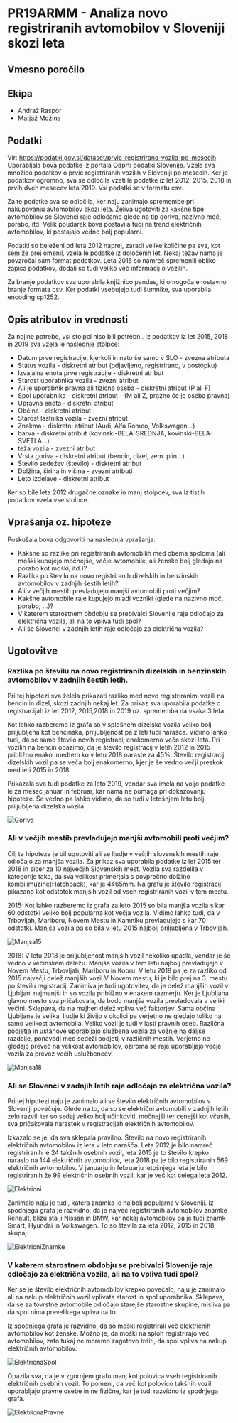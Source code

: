 # PR19ARMM - Analiza novo registriranih avtomobilov v Sloveniji skozi leta
## Vmesno poročilo

## Ekipa
* Andraž Raspor
* Matjaž Možina

## Podatki
Vir: https://podatki.gov.si/dataset/prvic-registrirana-vozila-po-mesecih
Uporabljala bova podatke iz portala Odprti podatki Slovenije. Vzela sva množico podatkov o prvic registriranih vozilih v Sloveniji po mesecih. Ker je podatkov ogromno, sva se odločila vzeti le podatke iz let 2012, 2015, 2018 in prvih dveh mesecev leta 2019. Vsi podatki so v formatu csv.

Za te podatke sva se odločila, ker naju zanimajo spremembe pri nakupovanju avtomobilov skozi leta. Želiva ugotoviti za kakšne tipe avtomobilov se Slovenci raje odločamo glede na tip goriva, nazivno moč, porabo, itd. Velik poudarek bova postavila tudi na trend električnih avtomobilov, ki postajajo vedno bolj popularni.

Podatki so beleženi od leta 2012 naprej, zaradi velike količine pa sva, kot sem že prej omenil, vzela le podatke iz določenih let. Nekaj težav nama je povzročal sam format podatkov. Leta 2015 so namreč spremenili obliko zapisa podatkov, dodali so tudi veliko več informacij o vozilih.

Za branje podatkov sva uporabila knjižnico pandas, ki omogoča enostavno branje formata csv. Ker podatki vsebujejo tudi šumnike, sva uporabila encoding cp1252.

## Opis atributov in vrednosti
Za najine potrebe, vsi stolpci niso bili potrebni. Iz podatkov iz let 2015, 2018 in 2019 sva vzela le naslednje stolpce:

* Datum prve registracije, kjerkoli in nato še samo v SLO - zvezna atributa
* Status vozila - diskretni atribut (odjavljeno, registrirano, v postopku)
* Izvajalna enota prve registracije - diskretni atribut
* Starost uporabnika vozila - zvezni atribut
* Ali je uporabnik pravna ali fizicna oseba  - diskretni atribut (P ali F)
* Spol uporabnika - diskretni atribut - (M ali Z, prazno če je oseba pravna)
* Upravna enota - diskretni atribut
* Občina - diskretni atribut
* Starost lastnika vozila - zvezni atribut
* Znakma - diskretni atribut (Audi, Alfa Romeo, Volkswagen...)
* barva - diskretni atribut (kovinski-BELA-SREDNJA, kovinski-BELA-SVETLA...)
* teža vozila - zvezni atribut
* Vrsta goriva - diskretni atribut (bencin, dizel, zem. plin...)
* Število sedežev (število) - diskretni atribut
* Dolžina, širina in višina - zvezni atributi
* Leto izdelave - diskretni atribut

Ker so bile leta 2012 drugačne oznake in manj stolpcev, sva iz tistih podatkov vzela vse stolpce.

## Vprašanja oz. hipoteze

Poskušala bova odgovoriti na naslednja vprašanja:

* Kakšne so razlike pri registriranih avtomobilih med obema spoloma (ali moški kupujejo močnejše, večje avtomobile, ali ženske bolj gledajo na porabo kot moški, itd.)?
* Razlika po številu na novo registriranih dizelskih in benzinskih avtomobilov v zadnjih šestih letih?
* Ali v večjih mestih prevladujejo manjši avtomobili proti večjim?
* Kakšne avtomobile raje kupujejo mladi vozniki (glede na nazivno moč, porabo, ...)?
* V katerem starostnem obdobju se prebivalci Slovenije raje odločajo za električna vozila, ali na to vpliva tudi spol?
* Ali se Slovenci v zadnjih letih raje odločajo za električna vozila?

## Ugotovitve

### Razlika po številu na novo registriranih dizelskih in benzinskih avtomobilov v zadnjih šestih letih.
Pri tej hipotezi sva želela prikazati razliko med novo registriranimi vozili na bencin in dizel, skozi zadnjih nekaj let.
Za prikaz sva uporabila podatke o registracijah iz let 2012, 2015,2018 in 2019 oz. sprememba na vsaka 3 leta.

Kot lahko razberemo iz grafa so v splošnem dizelska vozila veliko bolj priljubljena kot bencinska, priljubljenost pa z leti tudi narašča.
Vidimo lahko tudi, da se samo število novih registracij enakomerno veča skozi leta.
Pri vozilih na bencin opazimo, da je število registracij v letih 2012 in 2015 približno enako, medtem ko v letu 2018 naraste za 45%.
Število registracij dizelskih vozil pa se veča bolj enakomerno, kjer je še vedno večji preskok med leti 2015 in 2018.

Prikazala sva tudi podatke za leto 2019, vendar sva imela na voljo podatke le za mesec januar in februar, kar nama ne pomaga pri dokazovanju hipoteze.
Še vedno pa lahko vidimo, da so tudi v letošnjem letu bolj priljubljena dizelska vozila.

![Goriva](images/goriva_st.png)

### Ali v večjih mestih prevladujejo manjši avtomobili proti večjim?
Cilj te hipoteze je bil ugotoviti ali se ljudje v večjih slovenskih mestih raje odločajo za manjša vozila.
Za prikaz sva uporabila podatke iz let 2015 ter 2018 in sicer za 10 največjih Slovenskih mest. Vozila sva razdelila v kategorije tako, da sva velikost primerjala s povprečno dolžino kombilimuzine(Hatchback), kar je 4465mm.
Na grafu je število registracij pikazano kot odstotek manjših vozil od vseh registriranih vozil v tem mestu.

2015:
Kot lahko razberemo iz grafa za leto 2015 so bila manjša vozila s kar 60 odstotki veliko bolj popularna kot večja vozila.
Vidimo lahko tudi, da v Trbovljah, Mariboru, Novem Mestu in Kamniku prevladujejo s kar 70 odstotki.
Manjša vozila pa so bila v letu 2015 najbolj priljubljena v Trbovljah.

![Manjsa15](images/manjsa_vozila_2015.png)

2018:
V letu 2018 je priljubljenost manjših vozil nekoliko upadla, vendar je še vedno v večinskem deležu.
Manjša vozila v tem letu najbolj prevladujejo v Novem Mestu, Trbovljah, Mariboru in Kopru.
V letu 2018 pa je za razliko od 2015 največji delež manjših vozil V Novem mestu, ki je bilo prej na 3. mestu po številu registracij.
Zanimiva je tudi ugotovitev, da je delež manjših vozil v Ljubljani najmanjši in so vozila približno v enakem razmerju. Ker je Ljubljana glavno mesto sva pričakovala, da bodo manjša vozila prevladovala v veliki večini.
Sklepava, da na majhen delež vpliva več faktorjev. Sama občina Ljubljane je
velika, ljudje ki živijo v okolici pa verjetno ne gledajo toliko na samo
velikost avtomobila.
Veliko vozil je tudi v lasti pravnih oseb. Različna podjetja in ustanove uporabljajo službena vozila za vožnje na daljše razdalje, ponavadi med sedeži podjetij v različnih mestih.
Verjetno ne gledajo preveč na velikost avtomobilov, oziroma še raje uporabljajo večja vozila za prevoz večih uslužbencev.

![Manjsa18](images/manjsa_vozila_2018.png)

### Ali se Slovenci v zadnjih letih raje odločajo za električna vozila?
Pri tej hipotezi naju je zanimalo ali se število električnih avtomobilov v Sloveniji povečuje. Glede na to, da so se električni avtomobili v zadnjih letih zelo razvili ter so sedaj veliko bolj učinkoviti, močnejši ter cenejši kot včasih, sva pričakovala narastek v registracijah električnih avtomobilov.

Izkazalo se je, da sva sklepala pravilno.
Število na novo registriranih električnih avtomobilov iz leta v leto narašča.
Leta 2012 je bilo namreč registriranih le 24 takšnih osebnih vozil, leta 2015 je to število krepko naraslo na 144 električnih avtomobilov, leta 2018 pa je bilo registriranih 569 električnih avtomobilov.
V januarju in februarju letošnjega leta je bilo registriranih že 99 električnih osebnih vozil, kar je več kot celega leta 2012.

![Elektricni](images/st_elek_po_letih.png)

Zanimalo naju je tudi, katera znamka je najbolj popularna v Sloveniji. Iz spodnjega grafa je razvidno, da je največ registriranih avtomobilov znamke Renault, blizu sta ji Nissan in BMW, kar nekaj avtomobilov pa je tudi znamk Smart, Hyundai in Volkswagen. To so števila za leta 2012, 2015 in 2018 skupaj.

![ElektricniZnamke](images/popularnost_znamk_elektricnih.png)

### V katerem starostnem obdobju se prebivalci Slovenije raje odločajo za električna vozila, ali na to vpliva tudi spol?
Ker se je število električnih avtomobilov krepko povečalo, naju je zanimalo ali na nakup električnih vozil vplivata starost in spol uporabnika. Sklepava, da se za tovrstne avtomobile odločajo starejše starostne skupine, misliva pa da spol nima prevelikega vpliva na to.

Iz spodnjega grafa je razvidno, da so moški registrirali več električnih avtomobilov kot ženske.
Možno je, da moški na sploh registrirajo več avtomobilov, zato tukaj ne moremo zagotovo trditi, da spol vpliva na nakup električnih avtomobilov.

![ElektricnaSpol](images/st_elek_spol.png)

Opazila sva, da je v zgornjem grafu manj kot polovica vseh registriranih električnih osebnih vozil.
To pomeni, da več kot polovico takšnih vozil uporabljajo pravne osebe in ne fizične, kar je tudi razvidno iz spodnjega grafa.

![ElektricnaPravne](images/st_elek_pravna.png)
